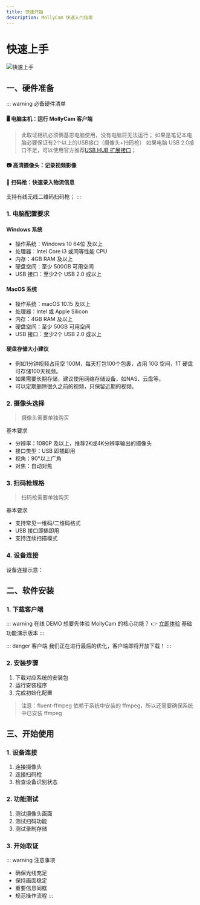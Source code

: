 ```yaml
---
title: 快速开始
description: MollyCam 快速入门指南
---
```


# 快速上手

![快速上手](/images/getting-started-1.png)

## 一、硬件准备

::: warning 必备硬件清单
#### 🖥️ 电脑主机：运行 MollyCam 客户端
> 此取证相机必须俩基恩电脑使用，没有电脑将无法运行；
> 如果是笔记本电脑必要保证有2个以上的USB接口（摄像头+扫码枪）
> 如果电脑 USB 2.0接口不足，可以使用官方推荐[USB HUB 扩展接口](https://example.com)；
#### 📷 高清摄像头：记录视频影像
#### 🔫 扫码枪：快速录入物流信息
支持有线无线二维码扫码枪；
::: 

### 1. 电脑配置要求

#### Windows 系统
- 操作系统：Windows 10 64位 及以上
- 处理器：Intel Core i3 或同等性能 CPU
- 内存：4GB RAM 及以上
- 硬盘空间：至少 500GB 可用空间
- USB 接口：至少2个 USB 2.0 或以上

#### MacOS 系统
- 操作系统：macOS 10.15 及以上
- 处理器：Intel 或 Apple Silicon
- 内存：4GB RAM 及以上
- 硬盘空间：至少 50GB 可用空间
- USB 接口：至少2个 USB 2.0 或以上

#### 硬盘存储大小建议
- 例如1分钟视频占用空 100M，每天打包100个包裹，占用 10G 空间，1T 硬盘可存储100天视频。
- 如果需要长期存储，建议使用网络存储设备，如NAS、云盘等。
- 可以定期删除很久之前的视频，只保留近期的视频。


### 2. 摄像头选择

> 摄像头需要单独购买

基本要求
- 分辨率：1080P 及以上，推荐2K或4K分辨率输出的摄像头
- 接口类型：USB 即插即用
- 视角：90°以上广角
- 对焦：自动对焦


### 3. 扫码枪规格

> 扫码枪需要单独购买

基本要求
- 支持常见一维码/二维码格式
- USB 接口即插即用
- 支持连续扫描模式


### 4. 设备连接

设备连接示意：


## 二、软件安装

### 1. 下载客户端

::: warning 在线 DEMO
想要先体验 MollyCam 的核心功能？
👉 [立即体验](https://demo.mollycam.com) 基础功能演示版本
:::

::: danger 客户端
我们正在进行最后的优化，客户端即将开放下载！
:::


### 2. 安装步骤

1. 下载对应系统的安装包
2. 运行安装程序
3. 完成初始化配置
> 注意：fluent-ffmpeg 依赖于系统中安装的 ffmpeg，所以还需要确保系统中已安装 ffmpeg

## 三、开始使用

### 1. 设备连接
1. 连接摄像头
2. 连接扫码枪
3. 检查设备识别状态

### 2. 功能测试
1. 测试摄像头画面
2. 测试扫码功能
3. 测试录制存储

### 3. 开始取证
::: warning 注意事项
- 确保光线充足
- 保持画面稳定
- 重要信息同框
- 规范操作流程
:::




